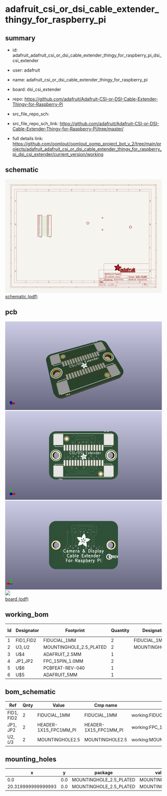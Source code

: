 # adafruit_csi_or_dsi_cable_extender_thingy_for_raspberry_pi
 
## summary 
* id: adafruit_adafruit_csi_or_dsi_cable_extender_thingy_for_raspberry_pi_dsi_csi_extender
* user: adafruit
* name: adafruit_csi_or_dsi_cable_extender_thingy_for_raspberry_pi
* board: dsi_csi_extender
* repo: https://github.com/adafruit/Adafruit-CSI-or-DSI-Cable-Extender-Thingy-for-Raspberry-Pi



* src_file_repo_sch: 
* src_file_repo_sch_link: https://github.com/adafruit/Adafruit-CSI-or-DSI-Cable-Extender-Thingy-for-Raspberry-Pi/tree/master/
* full details link: https://github.com/oomlout/oomlout_oomp_project_bot_v_2/tree/main/projects/adafruit_adafruit_csi_or_dsi_cable_extender_thingy_for_raspberry_pi_dsi_csi_extender/current_version/working  

## schematic  
![](working_schematic_600.png)  
[schematic (pdf)](working_schematic.pdf)  

## pcb  
![](working_3d_600.png) 
![](working_3d_front_600.png)  
![](working_3d_back_600.png)  
![](working_600.png)  
[board (pdf)](working.pdf)  

## working_bom
| Id | Designator | Footprint | Quantity | Designation | Supplier and ref |  | None | 
| --- | --- | --- | --- | --- | --- | --- | --- | 
| 1 | FID1,FID2 | FIDUCIAL_1MM | 2 | FIDUCIAL_1MM |  |  | [''] | 
| 2 | U$3,U$2 | MOUNTINGHOLE_2.5_PLATED | 2 | MOUNTINGHOLE2.5 |  |  | [''] | 
| 3 | U$4 | ADAFRUIT_2.5MM | 1 |  |  |  | [''] | 
| 4 | JP1,JP2 | FPC_15PIN_1.0MM | 2 |  |  |  | [''] | 
| 5 | U$6 | PCBFEAT-REV-040 | 1 |  |  |  | [''] | 
| 6 | U$5 | ADAFRUIT_5MM | 1 |  |  |  | [''] | 


## bom_schematic
| Ref | Qnty | Value | Cmp name | Footprint | Description | Vendor | DNP | 
| --- | --- | --- | --- | --- | --- | --- | --- | 
| FID1, FID2 | 2 | FIDUCIAL_1MM | FIDUCIAL_1MM | working:FIDUCIAL_1MM |  |  |  | 
| JP1, JP2 | 2 | HEADER-1X15_FPC1MM_PI | HEADER-1X15_FPC1MM_PI | working:FPC_15PIN_1.0MM |  |  |  | 
| U$2, U$3 | 2 | MOUNTINGHOLE2.5 | MOUNTINGHOLE2.5 | working:MOUNTINGHOLE_2.5_PLATED |  |  |  | 


## mounting_holes
| x | y | package | value | ref | size | 
| --- | --- | --- | --- | --- | --- | 
| 0.0 | 0.0 | MOUNTINGHOLE_2.5_PLATED | MOUNTINGHOLE2.5 | U$2 | m3 | 
| 20.319999999999993 | 0.0 | MOUNTINGHOLE_2.5_PLATED | MOUNTINGHOLE2.5 | U$3 | m3 | 



